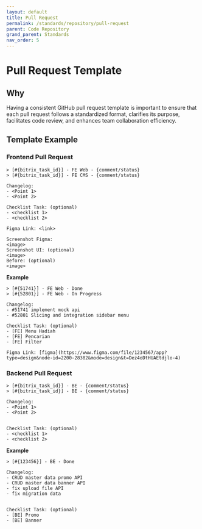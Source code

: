 ```yaml
---
layout: default
title: Pull Request
permalink: /standards/repository/pull-request
parent: Code Repository
grand_parent: Standards
nav_order: 5
---
```


# Pull Request Template

## Why

Having a consistent GitHub pull request template is important to ensure that each pull request follows a standardized format, clarifies its purpose, facilitates code review, and enhances team collaboration efficiency.

## Template Example

### Frontend Pull Request
```
> [#{bitrix_task_id}] - FE Web - {comment/status}  
> [#{bitrix_task_id}] - FE CMS - {comment/status}  

Changelog:  
- <Point 1>
- <Point 2>

Checklist Task: (optional)
- <checklist 1>
- <checklist 2>

Figma Link: <link>  

Screenshot Figma:  
<image>  
Screenshot UI: (optional)  
<image>  
Before: (optional)  
<image>  
```

**Example**
```
> [#{51741}] - FE Web - Done
> [#{52801}] - FE Web - On Progress

Changelog:  
- #51741 implement mock api
- #52801 Slicing and integration sidebar menu

Checklist Task: (optional)
- [FE] Menu Hadiah
- [FE] Pencarian
- [FE] Filter

Figma Link: [figma](https://www.figma.com/file/1234567/app?type=design&node-id=2200-28382&mode=design&t=Dez4oDtHUAEtdjlo-4)
```

### Backend Pull Request
```
> [#{bitrix_task_id}] - BE - {comment/status}  
> [#{bitrix_task_id}] - BE - {comment/status}   

Changelog:  
- <Point 1>
- <Point 2> 


Checklist Task: (optional)
- <checklist 1>
- <checklist 2>
```

**Example**
```
> [#{123456}] - BE - Done

Changelog:  
- CRUD master data promo API
- CRUD master data banner API
- fix upload file API
- fix migration data


Checklist Task: (optional)
- [BE] Promo
- [BE] Banner
```